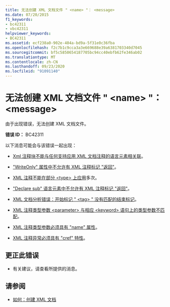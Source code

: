 ```yaml
---
title: 无法创建 XML 文档文件 " <name> "： <message>
ms.date: 07/20/2015
f1_keywords:
- bc42311
- vbc42311
helpviewer_keywords:
- BC42311
ms.assetid: ecf238a0-902e-404a-bd9a-5f31e0c36fba
ms.openlocfilehash: f2c7b1c9cca3a3e669688e39a6381703340d7045
ms.sourcegitcommit: bf5c5850654187705bc94cc40ebfb62fe346ab02
ms.translationtype: MT
ms.contentlocale: zh-CN
ms.lasthandoff: 09/23/2020
ms.locfileid: "91091140"
---
```

# <a name="unable-to-create-xml-documentation-file-name-message"></a>无法创建 XML 文档文件 " \<name> "： \<message>

由于出现错误，无法创建 XML 文档文件。  
  
 **错误 ID：** BC42311  
  
 以下消息可能会与该错误一起出现：  
  
- [Xml 注释块不能与任何支持应用 XML 文档注释的语言元素相关联](bc42312.md)。  
  
- ["WriteOnly" 属性中不允许有 XML 注释标记 "返回"](bc42313.md)。  
  
- [XML 注释不能在部分 \<type> 上应用](bc42314.md)多次。  
  
- ["Declare sub" 语言元素中不允许有 XML 注释标记 "返回"](bc42315.md)。  
  
- [XML 文档分析错误：开始标记 " \<tag> " 没有匹配的结束标记](bc42316.md)。  
  
- [XML 注释类型参数 \<parameter> 与相应 \<keyword> 语句上的类型参数不匹配](bc42317.md)。  
  
- [XML 注释类型参数必须具有 "name" 属性](bc42318.md)。  
  
- [XML 注释异常必须具有 "cref" 特性](../language-reference/error-messages/xml-comment-exception-must-have-a-cref-attribute.md)。  
  
## <a name="to-correct-this-error"></a>更正此错误  
  
- 有关建议，请查看所提供的消息。  
  
## <a name="see-also"></a>请参阅

- [如何：创建 XML 文档](../programming-guide/program-structure/how-to-create-xml-documentation.md)
